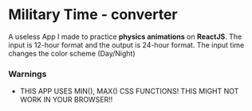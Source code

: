 # Military Time - converter

  A useless App I made to practice **physics animations** on **ReactJS**. The input is 12-hour format and the output is 24-hour format. The input time changes the color scheme (Day/Night)

### Warnings
* THIS APP USES MIN(), MAX() CSS FUNCTIONS! THIS MIGHT NOT WORK IN YOUR BROWSER!!
